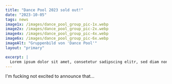 ```yaml
---
title: "Dance Pool 2023 sold out!"
date: "2023-10-05"
tags: news
image1x: /images/dance_pool_group_pic-1x.webp
image2x: /images/dance_pool_group_pic-2x.webp
image4x: /images/dance_pool_group_pic-4x.webp
image6x: /images/dance_pool_group_pic-6x.webp
imageAlt: "Gruppenbild von 'Dance Pool'"
layout: "primary"

excerpt: |
  Lorem ipsum dolor sit amet, consetetur sadipscing elitr, sed diam nonumy eirmod tempor invidunt ut labore et dolore magna aliquyam erat, sed diam voluptua. At vero eos et accusam et justo duo dolores et ea rebum. Stet clita kasd gubergren, no sea takimata sanctus est.
---
```


I'm fucking not excited to announce that...
 